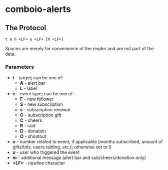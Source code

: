 comboio-alerts
==============

## The Protocol

```
t e n <LF> u <LF> [m <LF>]
```
Spaces are merely for convenience of the reader and are not part of the data.

### Parameters

* ***t*** - target; can be one of:
    * **A** - alert bar
    * **L** - label
* ***e*** - event type; can be one of:
    * **F** - new follower
    * **S** - new subscription
    * **s** - subscription renewal
    * **G** - subscription gift
    * **C** - cheers
    * **R** - raid
    * **D** - donation
    * **O** - shoutout
* ***n*** - number related to event, if applicable (months subscribed, amount of gifts/bits, users raiding, etc.); otherwise set to 0
* ***u*** - user who triggered the event
* ***m*** - additional message (alert bar and sub/cheers/donation only)
* **\<LF\>** - newline character
